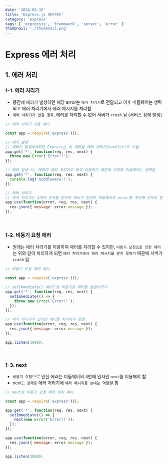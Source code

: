 ```yaml
---
date: '2024-03-15'
title: 'Express.js 에러처리'
category: 'express'
tags: [ 'expressjs', 'framework', 'server', 'error' ]
thumbnail: './thumbnail.png'
---
```


# Express 에러 처리

## 1. 에러 처리

### 1-1. 에러 처리기

- 중간에 에러가 발생하면 해당 error는 `에러 처리기`로 전달되고 이후 미들웨어는 생략되고 에러 처리기에서 에러 메시지를 처리함
- `에러 처리기가 없을 경우`, 에러를 처리할 수 없어 서버가 `crash` 됨 (서비스 장애 발생)

```js
// 에러 처리기 사용 예시

const app = require('express')();

// 에러 발생
// 에러가 발생하게되면 Express는 이 에러를 에러 처리기(handler)로 보냄
app.get('*', function(req, res, next) {
  throw new Error('Error!!');
});

// 에러 발생 시, 에러가 에러 처리기로 바로 이동하기 때문에 이후의 미들웨어는 생략됨
app.get('*', function(req, res, next) {
  console.log('middleware!!');
});

// 에러 처리기
// 에러 처리기는 4개의 인자를 받으며 에러가 발생한 미들웨어의 error를 첫번째 인자로 받음
app.use(function(error, req, res, next) {
  res.json({ message: error.message });
});
```

<br/>

### 1-2. 비동기 요청 에러

- 원래는 에러 처리기를 이용하여 에러를 처리할 수 있지만, `비동기 요청으로 인한 에러`는 위와 같이 처리하게 되면 `에러 처리기에서 에러 메시지를 받지 못하기` 때문에 서버가 `crash` 됨

```js
// 비동기 요청 에러 예시

const app = require('express')();

// setImmediate() 메서드로 비동기로 에러를 발생시키기
app.get('*', function(req, res, next) {
  setImmediate(() => {
    throw new Error('Error!!');
  });
});

// 에러 처리기가 있지만 에러를 처리하지 못함
app.use(function(error, req, res, next) {
  res.json({ message: error.message });
});

app.listen(3000);
```

<br/>

### 1-3. next

- `비동기 요청`으로 인한 에러는 미들웨어의 3번째 인자인 `next`를 이용해야 함
- next는 `강제로` 에러 처리기에 `에러 메시지를 보내는 역할`을 함

```js
// next로 비동기 요청 에러 처리 예시

const app = require('express')();

app.get('*', function(req, res, next) {
  setImmediate(() => {
    next(new Error('Error!!'));
  });
});

app.use(function(error, req, res, next) {
  res.json({ message: error.message });
});

app.listen(3000);
```

[//]: # (---)

[//]: # ()

[//]: # (## Source)

[//]: # ()

[//]: # (- [<>]&#40;<>&#41;)

